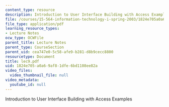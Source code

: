 ```yaml
---
content_type: resource
description: Introduction to User Interface Building with Access Examples
file: /courses/15-564-information-technology-i-spring-2003/1824e705a0a69af81dfe6bd1108ee82a_lec9.pdf
file_type: application/pdf
learning_resource_types:
- Lecture Notes
ocw_type: OCWFile
parent_title: Lecture Notes
parent_type: CourseSection
parent_uid: cea747e0-5c58-afe9-b281-d8b9cecc8800
resourcetype: Document
title: lec9.pdf
uid: 1824e705-a0a6-9af8-1dfe-6bd1108ee82a
video_files:
  video_thumbnail_file: null
video_metadata:
  youtube_id: null
---
```

Introduction to User Interface Building with Access Examples

